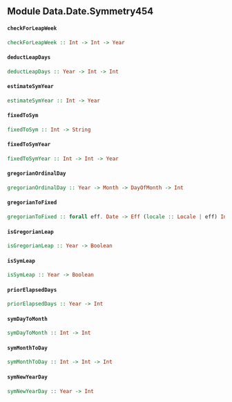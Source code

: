 ## Module Data.Date.Symmetry454

#### `checkForLeapWeek`

``` purescript
checkForLeapWeek :: Int -> Int -> Year
```

#### `deductLeapDays`

``` purescript
deductLeapDays :: Year -> Int -> Int
```

#### `estimateSymYear`

``` purescript
estimateSymYear :: Int -> Year
```

#### `fixedToSym`

``` purescript
fixedToSym :: Int -> String
```

#### `fixedToSymYear`

``` purescript
fixedToSymYear :: Int -> Int -> Year
```

#### `gregorianOrdinalDay`

``` purescript
gregorianOrdinalDay :: Year -> Month -> DayOfMonth -> Int
```

#### `gregorianToFixed`

``` purescript
gregorianToFixed :: forall eff. Date -> Eff (locale :: Locale | eff) Int
```

#### `isGregorianLeap`

``` purescript
isGregorianLeap :: Year -> Boolean
```

#### `isSymLeap`

``` purescript
isSymLeap :: Year -> Boolean
```

#### `priorElapsedDays`

``` purescript
priorElapsedDays :: Year -> Int
```

#### `symDayToMonth`

``` purescript
symDayToMonth :: Int -> Int
```

#### `symMonthToDay`

``` purescript
symMonthToDay :: Int -> Int -> Int
```

#### `symNewYearDay`

``` purescript
symNewYearDay :: Year -> Int
```


